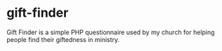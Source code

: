 gift-finder
===========

Gift Finder is a simple PHP questionnaire used by my church for helping people find their giftedness in ministry. 
